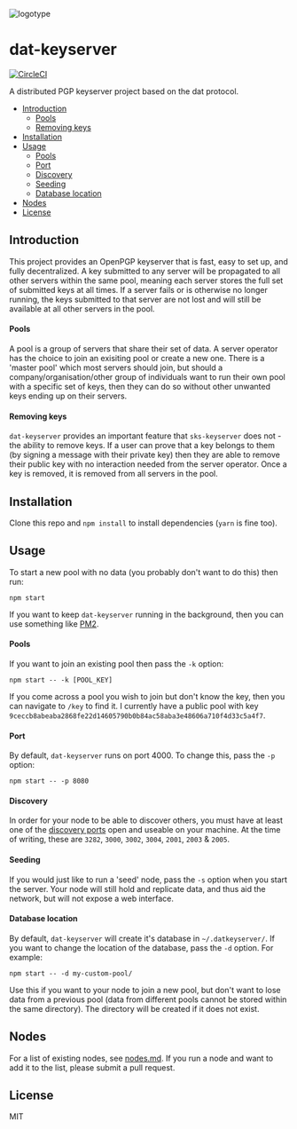 ![logotype](https://raw.githubusercontent.com/tdjsnelling/dat-keyserver/master/html/static/logotype.png)

# dat-keyserver

[![CircleCI](https://circleci.com/gh/tdjsnelling/dat-keyserver.svg?style=svg)](https://circleci.com/gh/tdjsnelling/dat-keyserver)

A distributed PGP keyserver project based on the dat protocol.

- [Introduction](#introduction)
  - [Pools](#pools)
  - [Removing keys](#removing-keys)
- [Installation](#installation)
- [Usage](#usage)
  - [Pools](#pools-1)
  - [Port](#port)
  - [Discovery](#discovery)
  - [Seeding](#seeding)
  - [Database location](#database-location)
- [Nodes](#nodes)
- [License](#license)

## Introduction

This project provides an OpenPGP keyserver that is fast, easy to set up, and fully decentralized. A key submitted to any server will be propagated to all other servers within the same pool, meaning each server stores the full set of submitted keys at all times. If a server fails or is otherwise no longer running, the keys submitted to that server are not lost and will still be available at all other servers in the pool.

#### Pools

A pool is a group of servers that share their set of data. A server operator has the choice to join an exisiting pool or create a new one. There is a 'master pool' which most servers should join, but should a company/organisation/other group of individuals want to run their own pool with a specific set of keys, then they can do so without other unwanted keys ending up on their servers.

#### Removing keys

`dat-keyserver` provides an important feature that `sks-keyserver` does not - the ability to remove keys. If a user can prove that a key belongs to them (by signing a message with their private key) then they are able to remove their public key with no interaction needed from the server operator. Once a key is removed, it is removed from all servers in the pool.

## Installation

Clone this repo and `npm install` to install dependencies (`yarn` is fine too).

## Usage

To start a new pool with no data (you probably don't want to do this) then run:

```
npm start
```

If you want to keep `dat-keyserver` running in the background, then you can use something like [PM2](http://pm2.keymetrics.io/).

#### Pools

If you want to join an existing pool then pass the `-k` option:

```
npm start -- -k [POOL_KEY]
```

If you come across a pool you wish to join but don't know the key, then you can navigate to `/key` to find it. I currently have a public pool with key `9ceccb8abeaba2868fe22d14605790b0b84ac58aba3e48606a710f4d33c5a4f7`.

#### Port

By default, `dat-keyserver` runs on port 4000. To change this, pass the `-p` option:

```
npm start -- -p 8080
```

#### Discovery

In order for your node to be able to discover others, you must have at least one of the [discovery ports](https://github.com/datproject/hyperdiscovery/blob/238c0ae274222fa1fbc536c965dac8af03fcdac3/index.js#L13) open and useable on your machine. At the time of writing, these are `3282`, `3000`, `3002`, `3004`, `2001`, `2003` & `2005`.

#### Seeding

If you would just like to run a 'seed' node, pass the `-s` option when you start the server. Your node will still hold and replicate data, and thus aid the network, but will not expose a web interface.

#### Database location

By default, `dat-keyserver` will create it's database in `~/.datkeyserver/`. If you want to change the location of the database, pass the `-d` option. For example:

```
npm start -- -d my-custom-pool/
```

Use this if you want to your node to join a new pool, but don't want to lose data from a previous pool (data from different pools cannot be stored within the same directory). The directory will be created if it does not exist.

## Nodes

For a list of existing nodes, see [nodes.md](nodes.md). If you run a node and want to add it to the list, please submit a pull request.

## License

MIT
